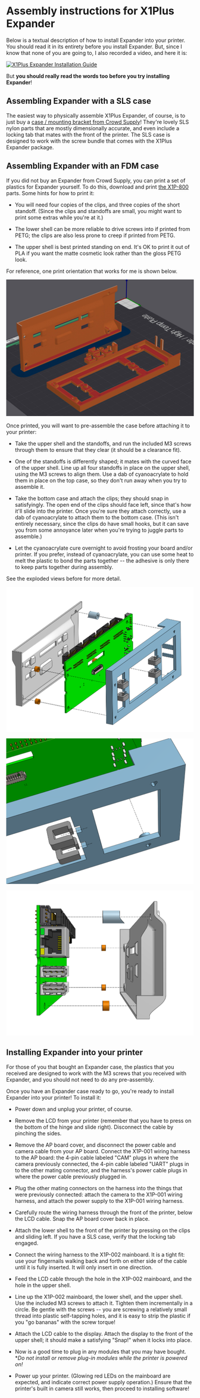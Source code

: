# Assembly instructions for X1Plus Expander

Below is a textual description of how to install Expander into your printer. 
You should read it in its entirety before you install Expander.  But, since
I know that none of you are going to, I also recorded a video, and here it
is:

[![X1Plus Expander Installation Guide](https://img.youtube.com/vi/XNPRE-L4nhQ/0.jpg)](https://www.youtube.com/watch?v=XNPRE-L4nhQ)

But **you should really read the words too before you try installing
Expander**!

## Assembling Expander with a SLS case

The easiest way to physically assemble X1Plus Expander, of course, is to
just buy a [case / mounting bracket from Crowd
Supply](https://www.crowdsupply.com/accelerated-tech/x1plus-expander)!  They're lovely SLS
nylon parts that are mostly dimensionally accurate, and even include a
locking tab that mates with the front of the printer.  The SLS case is
designed to work with the screw bundle that comes with the X1Plus Expander
package.

## Assembling Expander with an FDM case

If you did not buy an Expander from Crowd Supply, you can print a set of
plastics for Expander yourself.  To do this, download and print [the X1P-800](../x1p-800/FDM)
parts.  Some hints for how to print it:

  * You will need four copies of the clips, and three copies of the short standoff.  (Since the clips and standoffs are small, you might want to print some extras while you're at it.)

  * The lower shell can be more reliable to drive screws into if printed from PETG; the clips are also less prone to creep if printed from PETG. 

  * The upper shell is best printed standing on end.  It's OK to print it out of PLA if you want the matte cosmetic look rather than the gloss PETG look.

For reference, one print orientation that works for me is shown below.

![An example print orientation of X1P-800 parts, with the lower shell standing on end.](img/x1p-800-fdm-print-orientation.jpg)

Once printed, you will want to pre-assemble the case before attaching it to your printer:

  * Take the upper shell and the standoffs, and run the included M3 screws through them to ensure that they clear (it should be a clearance fit).

  * One of the standoffs is differently shaped; it mates with the curved face of the upper shell.  Line up all four standoffs in place on the upper shell, using the M3 screws to align them.  Use a dab of cyanoacrylate to hold them in place on the top case, so they don't run away when you try to assemble it.

  * Take the bottom case and attach the clips; they should snap in satisfyingly.  The open end of the clips should face left, since that's how it'll slide into the printer.  Once you're sure they attach correctly, use a dab of cyanoacrylate to attach them to the bottom case.  (This isn't entirely necessary, since the clips do have small hooks, but it can save you from some annoyance later when you're trying to juggle parts to assemble.)

  * Let the cyanoacrylate cure overnight to avoid frosting your board and/or printer.  If you prefer, instead of cyanoacrylate, you can use some heat to melt the plastic to bond the parts together -- the adhesive is only there to keep parts together during assembly.

See the exploded views before for more detail.

![A full assembly explosion of X1P-800.](img/x1p-800-exploded-view-1.png)

![Detail of clip installation direction.](img/x1p-800-exploded-view-2.png)

![Detail of standoffs.](img/x1p-800-exploded-view-3.png)

## Installing Expander into your printer

For those of you that bought an Expander case, the plastics that you
received are designed to work with the M3 screws that you received with
Expander, and you should not need to do any pre-assembly.

Once you have an Expander case ready to go, you're ready to install Expander into your printer!  To install it:

  * Power down and unplug your printer, of course.

  * Remove the LCD from your printer (remember that you have to press on the bottom of the hinge and slide right).  Disconnect the cable by pinching the sides.

  * Remove the AP board cover, and disconnect the power cable and camera cable from your AP board.  Connect the X1P-001 wiring harness to the AP board: the 4-pin cable labeled "CAM" plugs in where the camera previously connected, the 4-pin cable labeled "UART" plugs in to the other mating connector, and the harness's power cable plugs in where the power cable previously plugged in.

  * Plug the other mating connectors on the harness into the things that were previously connected: attach the camera to the X1P-001 wiring harness, and attach the power supply to the X1P-001 wiring harness.

  * Carefully route the wiring harness through the front of the printer, below the LCD cable.  Snap the AP board cover back in place.

  * Attach the lower shell to the front of the printer by pressing on the clips and sliding left.  If you have a SLS case, verify that the locking tab engaged.

  * Connect the wiring harness to the X1P-002 mainboard.  It is a tight fit: use your fingernails walking back and forth on either side of the cable until it is fully inserted.  It will only insert in one direction.

  * Feed the LCD cable through the hole in the X1P-002 mainboard, and the hole in the upper shell.

  * Line up the X1P-002 mainboard, the lower shell, and the upper shell.  Use the included M3 screws to attach it.  Tighten them incrementally in a circle.  Be gentle with the screws -- you are screwing a relatively small thread into plastic self-tapping holes, and it is easy to strip the plastic if you "go bananas" with the screw torque!

  * Attach the LCD cable to the display.  Attach the display to the front of the upper shell; it should make a satisfying "Snap!" when it locks into place.

  * Now is a good time to plug in any modules that you may have bought.  **Do not install or remove plug-in modules while the printer is powered on!*

  * Power up your printer.  (Glowing red LEDs on the mainboard are expected, and indicate correct power supply operation.)  Ensure that the printer's built in camera still works, then proceed to installing software!

